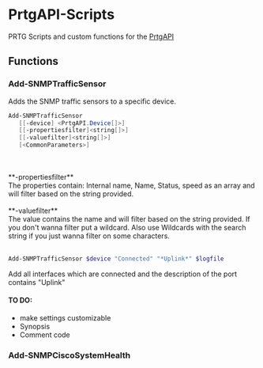 # PrtgAPI-Scripts
PRTG Scripts and custom functions for the [PrtgAPI](https://https://github.com/lordmilko/PrtgAPI)

## Functions

### Add-SNMPTrafficSensor

Adds the SNMP traffic sensors to a specific device.
```powershell
Add-SNMPTrafficSensor
   [[-device] <PrtgAPI.Device[]>]
   [[-propertiesfilter]<string[]>]
   [[-valuefilter]<string[]>]
   [<CommonParameters>]
```
<br>
<br>
**-propertiesfilter** <br>
The properties contain: Internal name, Name, Status, speed as an array and will filter based on the string provided.
<br>
<br>
**-valuefilter**<br>
The value contains the name and will filter based on the string provided. If you don't wanna filter put a wildcard. Also use Wildcards with the search string if you just wanna filter on some characters. 
<br>
<br>

```powershell
Add-SNMPTrafficSensor $device "Connected" "*Uplink*" $logfile
```
Add all interfaces which are connected and the description of the port contains "Uplink"

#### TO DO:
- make settings customizable
- Synopsis
- Comment code


### Add-SNMPCiscoSystemHealth


